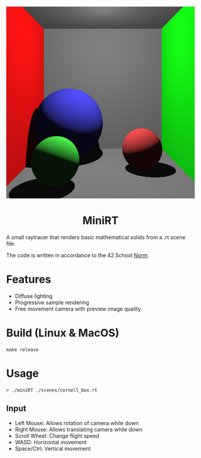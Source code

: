 <p align="center">
  <img width="512" height="512" src="https://raw.githubusercontent.com/heikkiseppanen/42-minirt/master/minirt.png">
</p>
<h1 align="center">
    MiniRT
</h1>
A small raytracer that renders basic mathematical solids from a .rt scene file.

The code is written in accordance to the 42 School [Norm](https://github.com/42School/norminette/blob/master/pdf/en.norm.pdf).

# Features
- Diffuse lighting
- Progressive sample rendering
- Free movement camera with preview image quality

# Build (Linux & MacOS)
```
make release
```

# Usage
```
> ./miniRT ./scenes/cornell_box.rt
```

## Input
- Left Mouse: Allows rotation of camera while down
- Right Mouse: Allows translating camera while down
- Scroll Wheel: Change flight speed
- WASD: Horizontal movement
- Space/Ctrl: Vertical movement
